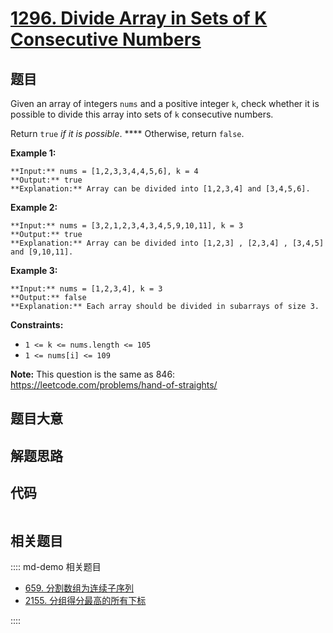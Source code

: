 # [1296. Divide Array in Sets of K Consecutive Numbers](https://leetcode.com/problems/divide-array-in-sets-of-k-consecutive-numbers)

## 题目

Given an array of integers `nums` and a positive integer `k`, check whether it
is possible to divide this array into sets of `k` consecutive numbers.

Return `true` _if it is possible_. **** Otherwise, return `false`.



**Example 1:**

    
    
    **Input:** nums = [1,2,3,3,4,4,5,6], k = 4
    **Output:** true
    **Explanation:** Array can be divided into [1,2,3,4] and [3,4,5,6].
    

**Example 2:**

    
    
    **Input:** nums = [3,2,1,2,3,4,3,4,5,9,10,11], k = 3
    **Output:** true
    **Explanation:** Array can be divided into [1,2,3] , [2,3,4] , [3,4,5] and [9,10,11].
    

**Example 3:**

    
    
    **Input:** nums = [1,2,3,4], k = 3
    **Output:** false
    **Explanation:** Each array should be divided in subarrays of size 3.
    



**Constraints:**

  * `1 <= k <= nums.length <= 105`
  * `1 <= nums[i] <= 109`



**Note:** This question is the same as 846:
<https://leetcode.com/problems/hand-of-straights/>


## 题目大意

## 解题思路

## 代码

```javascript

```

## 相关题目

:::: md-demo 相关题目
- [659. 分割数组为连续子序列](https://leetcode.com/problems/split-array-into-consecutive-subsequences)
- [2155. 分组得分最高的所有下标](https://leetcode.com/problems/all-divisions-with-the-highest-score-of-a-binary-array)

::::
